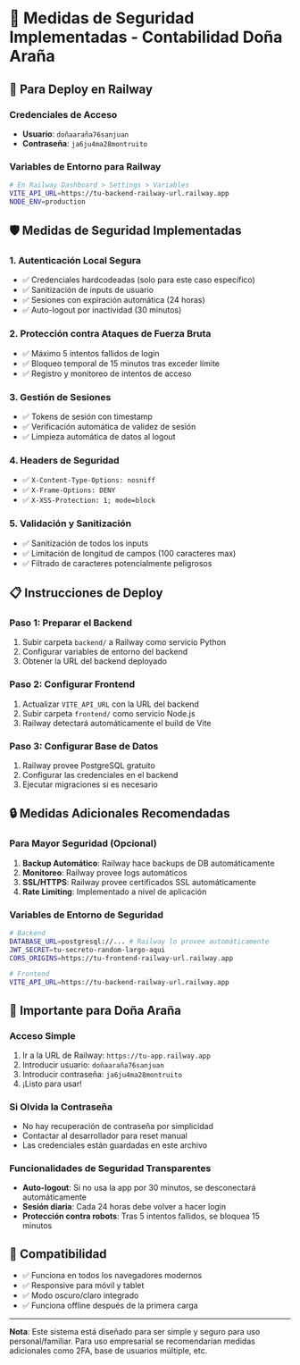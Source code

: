 # 🔐 Medidas de Seguridad Implementadas - Contabilidad Doña Araña

## 🚀 Para Deploy en Railway

### Credenciales de Acceso
- **Usuario**: `doñaaraña76sanjuan`
- **Contraseña**: `ja6ju4ma28montruito`

### Variables de Entorno para Railway
```bash
# En Railway Dashboard > Settings > Variables
VITE_API_URL=https://tu-backend-railway-url.railway.app
NODE_ENV=production
```

## 🛡️ Medidas de Seguridad Implementadas

### 1. Autenticación Local Segura
- ✅ Credenciales hardcodeadas (solo para este caso específico)
- ✅ Sanitización de inputs de usuario
- ✅ Sesiones con expiración automática (24 horas)
- ✅ Auto-logout por inactividad (30 minutos)

### 2. Protección contra Ataques de Fuerza Bruta
- ✅ Máximo 5 intentos fallidos de login
- ✅ Bloqueo temporal de 15 minutos tras exceder límite
- ✅ Registro y monitoreo de intentos de acceso

### 3. Gestión de Sesiones
- ✅ Tokens de sesión con timestamp
- ✅ Verificación automática de validez de sesión
- ✅ Limpieza automática de datos al logout

### 4. Headers de Seguridad
- ✅ `X-Content-Type-Options: nosniff`
- ✅ `X-Frame-Options: DENY` 
- ✅ `X-XSS-Protection: 1; mode=block`

### 5. Validación y Sanitización
- ✅ Sanitización de todos los inputs
- ✅ Limitación de longitud de campos (100 caracteres max)
- ✅ Filtrado de caracteres potencialmente peligrosos

## 📋 Instrucciones de Deploy

### Paso 1: Preparar el Backend
1. Subir carpeta `backend/` a Railway como servicio Python
2. Configurar variables de entorno del backend
3. Obtener la URL del backend deployado

### Paso 2: Configurar Frontend
1. Actualizar `VITE_API_URL` con la URL del backend
2. Subir carpeta `frontend/` como servicio Node.js
3. Railway detectará automáticamente el build de Vite

### Paso 3: Configurar Base de Datos
1. Railway provee PostgreSQL gratuito
2. Configurar las credenciales en el backend
3. Ejecutar migraciones si es necesario

## 🔒 Medidas Adicionales Recomendadas

### Para Mayor Seguridad (Opcional)
1. **Backup Automático**: Railway hace backups de DB automáticamente
2. **Monitoreo**: Railway provee logs automáticos
3. **SSL/HTTPS**: Railway provee certificados SSL automáticamente
4. **Rate Limiting**: Implementado a nivel de aplicación

### Variables de Entorno de Seguridad
```bash
# Backend
DATABASE_URL=postgresql://... # Railway lo provee automáticamente
JWT_SECRET=tu-secreto-random-largo-aqui
CORS_ORIGINS=https://tu-frontend-railway-url.railway.app

# Frontend  
VITE_API_URL=https://tu-backend-railway-url.railway.app
```

## 🚨 Importante para Doña Araña

### Acceso Simple
1. Ir a la URL de Railway: `https://tu-app.railway.app`
2. Introducir usuario: `doñaaraña76sanjuan`
3. Introducir contraseña: `ja6ju4ma28montruito`
4. ¡Listo para usar!

### Si Olvida la Contraseña
- No hay recuperación de contraseña por simplicidad
- Contactar al desarrollador para reset manual
- Las credenciales están guardadas en este archivo

### Funcionalidades de Seguridad Transparentes
- **Auto-logout**: Si no usa la app por 30 minutos, se desconectará automáticamente
- **Sesión diaria**: Cada 24 horas debe volver a hacer login
- **Protección contra robots**: Tras 5 intentos fallidos, se bloquea 15 minutos

## 📱 Compatibilidad
- ✅ Funciona en todos los navegadores modernos
- ✅ Responsive para móvil y tablet  
- ✅ Modo oscuro/claro integrado
- ✅ Funciona offline después de la primera carga

---

**Nota**: Este sistema está diseñado para ser simple y seguro para uso personal/familiar. Para uso empresarial se recomendarían medidas adicionales como 2FA, base de usuarios múltiple, etc.